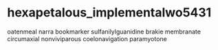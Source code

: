 # hexapetalous_implementalwo5431
oatenmeal narra bookmarker sulfanilylguanidine brakie membranate circumaxial nonviviparous coelonavigation paramyotone 
